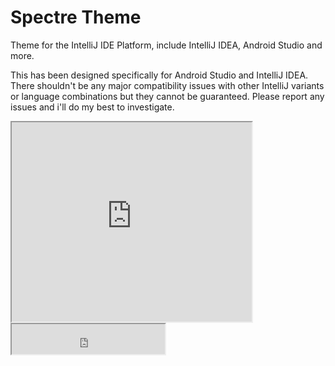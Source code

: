 # Spectre Theme
Theme for the IntelliJ IDE Platform, include IntelliJ IDEA, Android Studio and more.

This has been designed specifically for Android Studio and IntelliJ IDEA. There shouldn't be any major compatibility issues with other IntelliJ variants or language combinations but they cannot be guaranteed. Please report any issues and i'll do my best to investigate.

<iframe width="384px" height="319px" src="https://plugins.jetbrains.com/embeddable/card/14745"></iframe>

<iframe width="245px" height="48px" src="https://plugins.jetbrains.com/embeddable/install/14745"></iframe>
